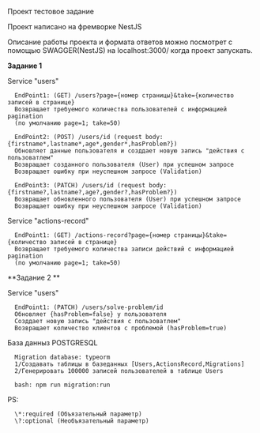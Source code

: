 Проект тестовое задание

Проект написано на фремворке NestJS

Описание работы проекта и формата ответов можно посмотрет с помощью SWAGGER(NestJS)
на localhost:3000/ когда проект запускать.

**Задание 1**

   Service "users"
    
      EndPoint1: (GET) /users?page={номер страницы}&take={количество записей в странице}
      Возвращает требуемого количества пользователей с информацией pagination
      (по умолчанию page=1; take=50)
    
      EndPoint2: (POST) /users/id (request body: {firstname*,lastname*,age*,gender*,hasProblem?})
      Обновляет данные пользователя и созддает новую запись "действия с пользоватлем"
      Возвращает созданного пользователя (User) при успешном запросе
      Возвращает ошибку при неуспешном запросе (Validation)
    
      EndPoint3: (PATCH) /users/id (request body: {firstname?,lastname?,age?,gender?,hasProblem?})
      Возвращает обновленного пользователя (User) при успешном запросе
      Возвращает ошибку при неуспешном запросе (Validation)

    
   Service "actions-record"

      EndPoint1: (GET) /actions-record?page={номер страницы}&take={количество записей в странице}
      Возвращает требуемого количества записи действий с информацией pagination
      (по умолчанию page=1; take=50)

      
**Задание 2  **

   Service "users"
   
      EndPoint1: (PATCH) /users/solve-problem/id
      Обновляет {hasProblem=false} у пользователя
      Созддает новую запись "действия с пользоватлем"
      Возвращает количество клиентов с проблемой (hasProblem=true)

База данныз POSTGRESQL

      Migration database: typeorm
      1/Создавать таблицы в базеданных [Users,ActionsRecord,Migrations]
      2/Генерировать 100000 записей пользователей в таблице Users
      
      bash: npm run migration:run

PS:

      \*:required (Объязательный параметр)
      \?:optional (Необъязательный параметр)
